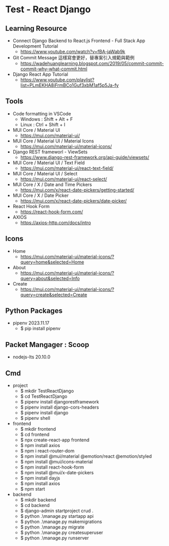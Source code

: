 # Test - React Django

## Learning Resource
- Connect Django Backend to React.js Frontend - Full Stack App Development Tutorial
  - https://www.youtube.com/watch?v=fBA-jaWab9k
- Git Commit Message 這樣寫會更好，替專案引入規範與範例
  - https://wadehuanglearning.blogspot.com/2019/05/commit-commit-commit-why-what-commit.html
- Django React App Tutorial
  - https://www.youtube.com/playlist?list=PLmEKHA8iFrmBCo1Guf3xbM1af5p5Ja-fy

## Tools
- Code formatting in VSCode
  - Windows : Shift + Alt + F
  - Linux : Ctrl + Shift + I
- MUI Core / Material UI
  - https://mui.com/material-ui/
- MUI Core / Material UI / Material Icons
  - https://mui.com/material-ui/material-icons/
- Django REST frameworl - ViewSets
  - https://www.django-rest-framework.org/api-guide/viewsets/
- MUI Core / Material UI / Text Field
  - https://mui.com/material-ui/react-text-field/
- MUI Core / Material UI / Select
  - https://mui.com/material-ui/react-select/
- MUI Core / X / Date and Time Pickers
  - https://mui.com/x/react-date-pickers/getting-started/
- MUI Core / X / Date Picker
  - https://mui.com/x/react-date-pickers/date-picker/
- React Hook Form
  - https://react-hook-form.com/
- AXIOS
  - https://axios-http.com/docs/intro

## Icons
- Home
  - https://mui.com/material-ui/material-icons/?query=home&selected=Home
- About
  - https://mui.com/material-ui/material-icons/?query=about&selected=Info
- Create
  - https://mui.com/material-ui/material-icons/?query=create&selected=Create

## Python Packages
- pipenv 2023.11.17
  - $ pip install pipenv

## Packet Mangager : Scoop
- nodejs-lts 20.10.0

## Cmd
- project
  - $ mkdir TestReactDjango
  - $ cd TestReactDjango
  - $ pipenv install djangorestframework
  - $ pipenv install django-cors-headers
  - $ pipenv install django
  - $ pipenv shell
- frontend
  - $ mkdir frontend
  - $ cd frontend
  - $ npx create-react-app frontend
  - $ npm install axios
  - $ npm i react-router-dom
  - $ npm install @mui/material @emotion/react @emotion/styled
  - $ npm install @mui/icons-material
  - $ npm install react-hook-form
  - $ npm install @mui/x-date-pickers
  - $ npm install dayjs
  - $ npm install axios
  - $ npm start
- backend
  - $ mkdir backend
  - $ cd backend
  - $ django-admin startproject crud .
  - $ python .\manage.py startapp api
  - $ python .\manage.py makemigrations
  - $ python .\manage.py migrate
  - $ python .\manage.py createsuperuser
  - $ python .\manage.py runserver
